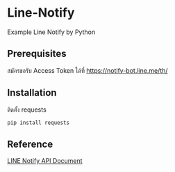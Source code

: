 # Line-Notify
Example Line Notify by Python

## Prerequisites

สมัครขอรับ Access Token ได้ที่ https://notify-bot.line.me/th/

## Installation

ติดตั้ง requests 

```bash
pip install requests
```

## Reference

[LINE Notify API Document](https://notify-bot.line.me/doc/)
